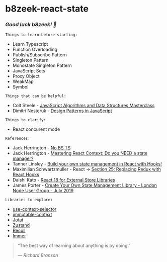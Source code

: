 # b8zeek-react-state

### *Good luck b8zeek! 🙏*

`Things to learn before starting:`
* Learn Typescript
* Function Overloading
* Publish/Subscribe Pattern
* Singleton Pattern
* Monostate Singleton Pattern
* JavaScript Sets
* Proxy Object
* WeakMap
* Symbol

`Things that can be helpful:`
* Colt Steele - [JavaScript Algorithms and Data Structures Masterclass](https://www.udemy.com/course/js-algorithms-and-data-structures-masterclass/)
* Dimitri Nesteruk - [Design Patterns in JavaScript](https://www.udemy.com/course/design-patterns-javascript/)

`Things to clarify:`
* React concurent mode

`References:`
* Jack Herrington - [No BS TS](https://www.youtube.com/watch?v=LKVHFHJsiO0&list=PLNqp92_EXZBJYFrpEzdO2EapvU0GOJ09n&ab_channel=JackHerrington)
* Jack Herrington - [Mastering React Context: Do you NEED a state manager?](https://www.youtube.com/watch?v=MpdFj8MEuJA&ab_channel=JackHerrington)
* Tanner Linsley - [Build your own state management in React with Hooks!](https://www.youtube.com/watch?v=tz8Jqvv_u64&ab_channel=TannerLinsley)
* Maximilian Schwartzmuller - React -> [Section 25: Replacing Redux with React Hooks](https://www.udemy.com/course/react-the-complete-guide-incl-redux/learn/lecture/25601096#overview)
* Daishi Kato - [React 18 for External Store Libraries](https://www.youtube.com/watch?v=oPfSC5bQPR8&ab_channel=ReactConf2021)
* James Porter - [Create Your Own State Management Library - London Node User Group - July 2019](https://www.youtube.com/watch?v=OdIYFt5zyQ8&ab_channel=Pusher)

`Libraries to explore:`
* [use-context-selector](https://github.com/bejzik8/use-context-selector)
* [immutable-context](https://github.com/bejzik8/immutable-context)
* [Jotai](https://github.com/bejzik8/jotai)
* [Zustand](https://github.com/bejzik8/zustand)
* [Recoil](https://github.com/bejzik8/Recoil)
* [Immer](https://github.com/bejzik8/immer)

> “The best way of learning about anything is by doing.”
>
> <cite>— Richard Branson</cite>
